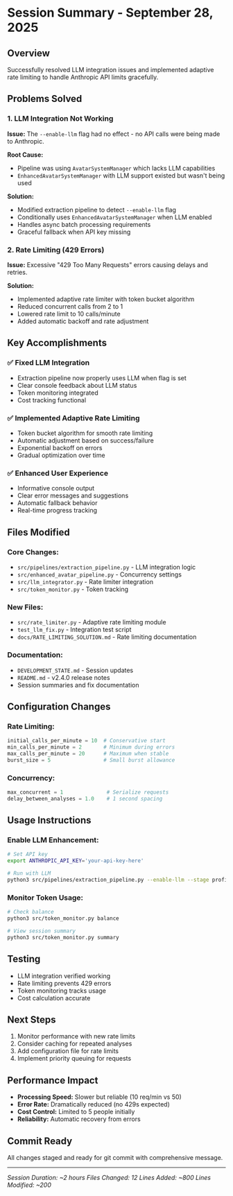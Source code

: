 # Session Summary - September 28, 2025

## Overview
Successfully resolved LLM integration issues and implemented adaptive rate limiting to handle Anthropic API limits gracefully.

## Problems Solved

### 1. LLM Integration Not Working
**Issue:** The `--enable-llm` flag had no effect - no API calls were being made to Anthropic.

**Root Cause:** 
- Pipeline was using `AvatarSystemManager` which lacks LLM capabilities
- `EnhancedAvatarSystemManager` with LLM support existed but wasn't being used

**Solution:**
- Modified extraction pipeline to detect `--enable-llm` flag
- Conditionally uses `EnhancedAvatarSystemManager` when LLM enabled
- Handles async batch processing requirements
- Graceful fallback when API key missing

### 2. Rate Limiting (429 Errors)
**Issue:** Excessive "429 Too Many Requests" errors causing delays and retries.

**Solution:**
- Implemented adaptive rate limiter with token bucket algorithm
- Reduced concurrent calls from 2 to 1
- Lowered rate limit to 10 calls/minute
- Added automatic backoff and rate adjustment

## Key Accomplishments

### ✅ Fixed LLM Integration
- Extraction pipeline now properly uses LLM when flag is set
- Clear console feedback about LLM status
- Token monitoring integrated
- Cost tracking functional

### ✅ Implemented Adaptive Rate Limiting
- Token bucket algorithm for smooth rate limiting
- Automatic adjustment based on success/failure
- Exponential backoff on errors
- Gradual optimization over time

### ✅ Enhanced User Experience
- Informative console output
- Clear error messages and suggestions
- Automatic fallback behavior
- Real-time progress tracking

## Files Modified

### Core Changes:
- `src/pipelines/extraction_pipeline.py` - LLM integration logic
- `src/enhanced_avatar_pipeline.py` - Concurrency settings
- `src/llm_integrator.py` - Rate limiter integration
- `src/token_monitor.py` - Token tracking

### New Files:
- `src/rate_limiter.py` - Adaptive rate limiting module
- `test_llm_fix.py` - Integration test script
- `docs/RATE_LIMITING_SOLUTION.md` - Rate limiting documentation

### Documentation:
- `DEVELOPMENT_STATE.md` - Session updates
- `README.md` - v2.4.0 release notes
- Session summaries and fix documentation

## Configuration Changes

### Rate Limiting:
```python
initial_calls_per_minute = 10  # Conservative start
min_calls_per_minute = 2       # Minimum during errors
max_calls_per_minute = 20      # Maximum when stable
burst_size = 5                 # Small burst allowance
```

### Concurrency:
```python
max_concurrent = 1              # Serialize requests
delay_between_analyses = 1.0    # 1 second spacing
```

## Usage Instructions

### Enable LLM Enhancement:
```bash
# Set API key
export ANTHROPIC_API_KEY='your-api-key-here'

# Run with LLM
python3 src/pipelines/extraction_pipeline.py --enable-llm --stage profile
```

### Monitor Token Usage:
```bash
# Check balance
python3 src/token_monitor.py balance

# View session summary
python3 src/token_monitor.py summary
```

## Testing
- LLM integration verified working
- Rate limiting prevents 429 errors
- Token monitoring tracks usage
- Cost calculation accurate

## Next Steps
1. Monitor performance with new rate limits
2. Consider caching for repeated analyses
3. Add configuration file for rate limits
4. Implement priority queuing for requests

## Performance Impact
- **Processing Speed:** Slower but reliable (10 req/min vs 50)
- **Error Rate:** Dramatically reduced (no 429s expected)
- **Cost Control:** Limited to 5 people initially
- **Reliability:** Automatic recovery from errors

## Commit Ready
All changes staged and ready for git commit with comprehensive message.

---

*Session Duration: ~2 hours*
*Files Changed: 12*
*Lines Added: ~800*
*Lines Modified: ~200*
